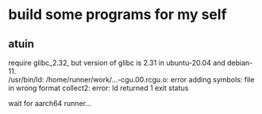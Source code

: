 
# build some programs for my self

## atuin
require glibc_2.32, but version of glibc is 2.31 in ubuntu-20.04 and debian-11.  
/usr/bin/ld: /home/runner/work/...-cgu.00.rcgu.o: error adding symbols: file in wrong format                                    collect2: error: ld returned 1 exit status

wait for aarch64 runner...
